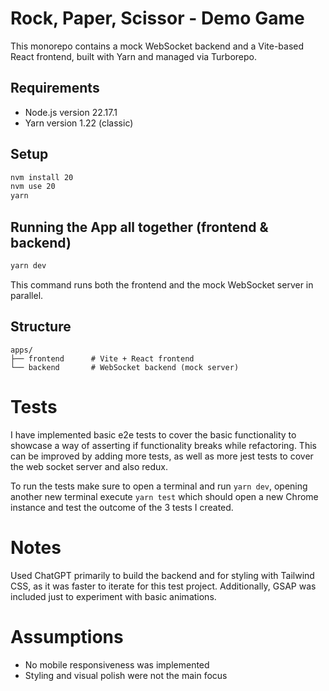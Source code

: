 # Rock, Paper, Scissor - Demo Game

This monorepo contains a mock WebSocket backend and a Vite-based React frontend, built with Yarn and managed via Turborepo.

## Requirements

- Node.js version 22.17.1
- Yarn version 1.22 (classic)

## Setup

```bash
nvm install 20
nvm use 20
yarn
```

## Running the App all together (frontend & backend)

```bash
yarn dev
```

This command runs both the frontend and the mock WebSocket server in parallel.

## Structure

```
apps/
├── frontend      # Vite + React frontend
└── backend       # WebSocket backend (mock server)
```

# Tests

I have implemented basic e2e tests to cover the basic functionality to showcase a way of asserting if functionality breaks while refactoring. This can be improved by adding more tests, as well as more jest tests to cover the web socket server and also redux.

To run the tests make sure to open a terminal and run `yarn dev`, opening another new terminal execute `yarn test` which should open a new Chrome instance and test the outcome of the 3 tests I created.

# Notes

Used ChatGPT primarily to build the backend and for styling with Tailwind CSS, as it was faster to iterate for this test project. Additionally, GSAP was included just to experiment with basic animations.

# Assumptions

- No mobile responsiveness was implemented
- Styling and visual polish were not the main focus
